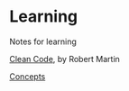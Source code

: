 # Learning
Notes for learning

[Clean Code](https://github.com/seblexis/learning/tree/master/clean_code), by Robert Martin  

[Concepts](https://github.com/seblexis/learning/tree/master/concepts)